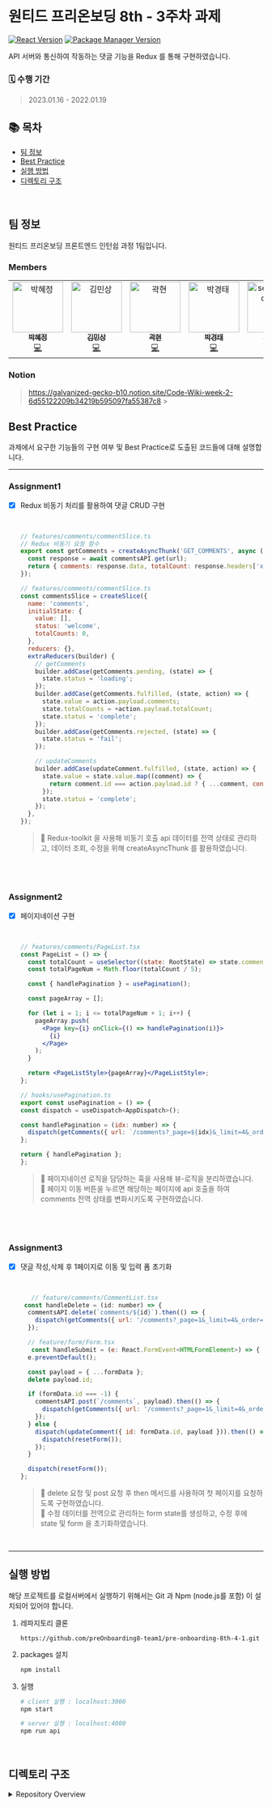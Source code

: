 # 원티드 프리온보딩 8th - 3주차 과제

[![React Version](https://img.shields.io/badge/React-v18.2.0-blue)](https://ko.reactjs.org/)
[![Package Manager Version](https://img.shields.io/badge/npm-v8.12.1-yellow)](https://www.npmjs.com/)

API 서버와 통신하여 작동하는 댓글 기능을 Redux 를 통해 구현하였습니다.

### 🗓 수행 기간

> 2023.01.16 - 2022.01.19

## 📚 목차

- [팀 정보](#팀-정보)
- [Best Practice](#best-practice)
- [실행 방법](#실행-방법)
- [디렉토리 구조](#디렉토리-구조)

<br />

## 팀 정보

원티드 프리온보딩 프론트엔드 인턴쉽 과정 1팀입니다.

### Members

<table>
    <tr>
        <td align="center">
            <a href="https://github.com/hyejj19">
                <img src="https://avatars.githubusercontent.com/u/89173923?v=4" width="100px;" alt="박혜정"/>
                <br />
                <sub>
                    <b>박혜정</b>
                </sub>
            </a>
            <br />
            <a href="https://github.com/preOnboarding8-team1/pre-onboarding-8th-2-1/commits?author=hyejj19" title="Code">💻</a>
        </td>
        <td align="center">
            <a href="https://github.com/minsang98">
                <img src="https://avatars.githubusercontent.com/u/64800318?v=4" width="100px;" alt="김민상"/>
                <br />
                <sub>
                    <b>김민상</b>
                </sub>
            </a>
            <br />
            <a href="https://github.com/preOnboarding8-team1/pre-onboarding-8th-2-1/commits?author=minsang98" title="Code">💻</a>
        </td>
        <td align="center">
            <a href="https://github.com/kwakhyun">
                <img src="https://avatars.githubusercontent.com/u/73919235?v=4" width="100px;" alt="곽현"/>
                <br />
                <sub>
                    <b>곽현</b>
                </sub>
            </a>
            <br />
            <a href="https://github.com/preOnboarding8-team1/pre-onboarding-8th-2-1/commits?author=kwakhyun" title="Code">💻</a>
        </td>
        <td align="center">
            <a href="https://github.com/badmaniacs">
                <img src="https://avatars.githubusercontent.com/u/96967183?v=4" width="100px;" alt="박경태"/>
                <br />
                <sub>
                    <b>박경태</b>
                </sub>
            </a>
            <br />
            <a href="https://github.com/preOnboarding8-team1/pre-onboarding-8th-2-1/commits?author=badmaniacs" title="Code">💻</a>
        </td>
        <td align="center">
            <a href="https://github.com/zkzk8953">
                <img src="https://avatars.githubusercontent.com/u/78520794?s=400&u=355629856caf2969fe39e5cc7f4a07f800e90f5d&v=4" width="100px;" alt="seoungheon lee"/>
                <br />
                <sub>
                    <b>이성헌</b>
                </sub>
            </a>
            <br />
            <a href="https://github.com/preOnboarding8-team1/pre-onboarding-8th-2-1/commits?author=zkzk8953" title="Code">💻</a>
        </td>
        <td align="center">
            <a href="https://github.com/JeongTaekCho">
                <img src="https://avatars.githubusercontent.com/u/92679073?v=4" width="100px;" alt="조정택"/>
                <br />
                <sub>
                    <b>조정택</b>
                </sub>
            </a>
            <br />
            <a href="https://github.com/preOnboarding8-team1/pre-onboarding-8th-2-1/commits?author=JeongTaekCho" title="Code">💻</a>
        </td> 
        <td align="center">
            <a href="https://github.com/aydenote">
                <img src="https://avatars.githubusercontent.com/u/77476077?v=4" width="100px;" alt="최승수"/>
                <br />
                <sub>
                    <b>최승수</b>
                </sub>
            </a>
            <br />
            <a href="https://github.com/preOnboarding8-team1/pre-onboarding-8th-2-1/commits?author=aydenote" title="Code">💻</a>
        </td>                 
    </tr>
</table>

### Notion

> https://galvanized-gecko-b10.notion.site/Code-Wiki-week-2-6d55122209b34219b595097fa55387c8 > <br />

## Best Practice

과제에서 요구한 기능들의 구현 여부 및 Best Practice로 도출된 코드들에 대해 설명합니다.

---

### Assignment1

- [x] Redux 비동기 처리를 활용하여 댓글 CRUD 구현

    <br />

  ```jsx
  // features/comments/commentSlice.ts
  // Redux 비동기 요청 함수
  export const getComments = createAsyncThunk('GET_COMMENTS', async ({ url }: { url: string }) => {
    const response = await commentsAPI.get(url);
    return { comments: response.data, totalCount: response.headers['x-total-count'] };
  });

  // features/comments/commentSlice.ts
  const commentsSlice = createSlice({
    name: 'comments',
    initialState: {
      value: [],
      status: 'welcome',
      totalCounts: 0,
    },
    reducers: {},
    extraReducers(builder) {
      // getComments
      builder.addCase(getComments.pending, (state) => {
        state.status = 'loading';
      });
      builder.addCase(getComments.fulfilled, (state, action) => {
        state.value = action.payload.comments;
        state.totalCounts = +action.payload.totalCount;
        state.status = 'complete';
      });
      builder.addCase(getComments.rejected, (state) => {
        state.status = 'fail';
      });

      // updateComments
      builder.addCase(updateComment.fulfilled, (state, action) => {
        state.value = state.value.map((comment) => {
          return comment.id === action.payload.id ? { ...comment, content: action.payload.content } : comment;
        });
        state.status = 'complete';
      });
    },
  });
  ```

  > 📌 Redux-toolkit 을 사용해 비동기 호출 api 데이터를 전역 상태로 관리하고, 데이터 조회, 수정을 위해 createAsyncThunk 를 활용하였습니다.

## <br />

### Assignment2

- [x] 페이지네이션 구현

    <br />

  ```jsx
  // features/comments/PageList.tsx
  const PageList = () => {
    const totalCount = useSelector((state: RootState) => state.comments.totalCounts);
    const totalPageNum = Math.floor(totalCount / 5);

    const { handlePagination } = usePagination();

    const pageArray = [];

    for (let i = 1; i <= totalPageNum + 1; i++) {
      pageArray.push(
        <Page key={i} onClick={() => handlePagination(i)}>
          {i}
        </Page>
      );
    }

    return <PageListStyle>{pageArray}</PageListStyle>;
  };

  // hooks/usePagination.ts
  export const usePagination = () => {
  const dispatch = useDispatch<AppDispatch>();

  const handlePagination = (idx: number) => {
    dispatch(getComments({ url: `/comments?_page=${idx}&_limit=4&_order=desc&_sort=id` }));
  };

  return { handlePagination };
  };
  ```

  > 📌 페이지네이션 로직을 담당하는 훅을 사용해 뷰-로직을 분리하였습니다.  
  > 📌 페이지 이동 버튼을 누르면 해당하는 페이지에 api 호출을 하여 comments 전역 상태를 변화시키도록 구현하였습니다.

## <br />

### Assignment3

- [x] 댓글 작성,삭제 후 1페이지로 이동 및 입력 폼 초기화

   <br />

  ```jsx
     // feature/comments/CommentList.tsx
   const handleDelete = (id: number) => {
    commentsAPI.delete(`comments/${id}`).then(() => {
      dispatch(getComments({ url: '/comments?_page=1&_limit=4&_order=desc&_sort=id' }));
    });

    // feature/form/Form.tsx
     const handleSubmit = (e: React.FormEvent<HTMLFormElement>) => {
    e.preventDefault();

    const payload = { ...formData };
    delete payload.id;

    if (formData.id === -1) {
      commentsAPI.post(`/comments`, payload).then(() => {
        dispatch(getComments({ url: '/comments?_page=1&_limit=4&_order=desc&_sort=id' }));
      });
    } else {
      dispatch(updateComment({ id: formData.id, payload })).then(() => {
        dispatch(resetForm());
      });
    }

    dispatch(resetForm());
  };
  ```

  > 📌 delete 요청 및 post 요청 후 then 메서드를 사용하여 첫 페이지를 요청하도록 구현하였습니다.  
  > 📌 수정 데이터를 전역으로 관리하는 form state를 생성하고, 수정 후에 state 및 form 을 초기화하였습니다.

<br />

---

## 실행 방법

해당 프로젝트를 로컬서버에서 실행하기 위해서는 Git 과 Npm (node.js를 포함) 이 설치되어 있어야 합니다.

1. 레파지토리 클론

   ```
   https://github.com/preOnboarding8-team1/pre-onboarding-8th-4-1.git
   ```

2. packages 설치

   ```bash
   npm install
   ```

3. 실행

   ```bash
   # client 실행 : localhost:3000
   npm start

   # server 실행 : localhost:4000
   npm run api
   ```

<br />

## 디렉토리 구조

<details>
    <summary>Repository Overview</summary>
    <div>

        ┣ 📂 src
          ┣ 📂 api
          ┃ ┗ 📝 commentsAPI.ts
          ┣ 📂 app
          ┃ ┣ 📝 App.tsx
          ┃ ┗ 📝 store.ts
          ┣ 📂 features
          ┃ ┣ 📂 comments
          ┃ ┃ ┣ 📝 CommentList.tsx
          ┃ ┃ ┣ 📝 commentSlice.ts
          ┃ ┃ ┗ 📝 PageList.tsx
          ┃ ┗ 📂 form
          ┃   ┣ 📝 Form.tsx
          ┃   ┗ 📝 formSlice.ts
          ┣ 📂 hooks
          ┃ ┗ 📝 usePagination.ts
          ┣ 📂 pages
          ┃ ┗ 📝 Main.tsx
          ┣ 📂 style
          ┃ ┗ 📝 GlobalStyle.tsx
          ┣ 📂 types
          ┃  ┗ 📝 types.ts
          ┣ 📂 utils
          ┃  ┗ 📝 httpClient.ts
          ┗ 📝 index.tsx

</details>
